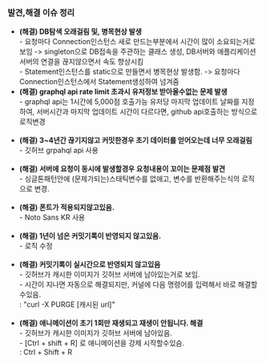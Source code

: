 
### 발견,해결 이슈 정리

<ul>

<li>
<b> (해결) DB탐색 오래걸림 및, 병목현상 발생 </b>
<br> - 요청마다 Connection인스턴스 새로 만드는부분에서 시간이 많이 소요되는거로 보임 -> singleton으로 DB접속을 주관하는 클래스 생성, DB서버와 애플리케이션 서버의 연결을 끊지않으면서 속도 향상시킴
<br> - Statement인스턴스를 static으로 만들면서 병목현상 발생함. -> 요청마다 Connection인스턴스에서 Statement생성하여 넘겨줌
</li>

<li>
<b> (해결) graphql api rate limit 초과시 유저정보 받아올수없는 문제 발생 </b>
<br> - graphql api는 1시간에 5,000점 호출가능 유저당 마지막 업데이트 날짜를 지정하여, 서버시간과 마지막 업데이트 시간이 다르다면, github api호출하는 방식으로 로직변경
</li>


<br>
<li>
<b> (해결) 3~4년간 끊기지않고 커밋한경우 초기 데이터를 얻어오는데 너무 오래걸림 </b>
<br> - 깃허브 grpahql api 사용
</li>

<br>
<li>
<b> (해결) 서버에 요청이 동시에 발생할경우 요청내용이 꼬이는 문제점 발견</b>
<br> - 싱글톤패턴안에 (문제가되는)스태틱변수를 없애고, 변수를 반환해주는식의 로직으로 변경.
</li>

<br>
<li>
<b> (해결) 폰트가 적용되지않고있음. </b>
<br> - Noto Sans KR 사용 </br>
</li>

<br>
<li>
<b> (해결) 1년이 넘은 커밋기록이 반영되지 않고있음. </b>
<br> - 로직 수정 </br>
</li>

<br>
<li>
<b> (해결) 커밋기록이 실시간으로 반영되지 않고있음 </b>
<br> - 깃허브가 캐시한 이미지가 깃허브 서버에 남아있는거로 보임.
<br> - 시간이 지나면 자동으로 해결되지만, 커널에 다음 명령어를 입력해서 바로 해결할수있음.   <br> : "curl -X PURGE [캐시된 url]"
</li>

<br>
<li>
<b> (해결) 애니메이션이 초기 1회만 재생되고 재생이 안됩니다. 해결 </b>
<br> - 깃허브가 캐시한 이미지가 깃허브 서버에 남아있음.
<br> - [Ctrl + shift + R] 로 애니메이션을 강제 시작할수있슴.
<br> : Ctrl + Shift + R
</li>

</ul>